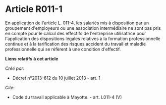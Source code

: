 # Article R011-1

En application de l'article L. 011-4, les salariés mis à disposition par un groupement d'employeurs ou une association
intermédiaire ne sont pas pris en compte pour le calcul des effectifs de l'entreprise utilisatrice pour l'application des
dispositions légales relatives à la formation professionnelle continue et à la tarification des risques accident du travail
et maladie professionnelle qui se réfèrent à une condition d'effectif.

**Liens relatifs à cet article**

_Créé par_:

  - Décret n°2013-612 du 10 juillet 2013 - art. 1

_Cite_:

  - Code du travail applicable à Mayotte. - art. L011-4 (V)
